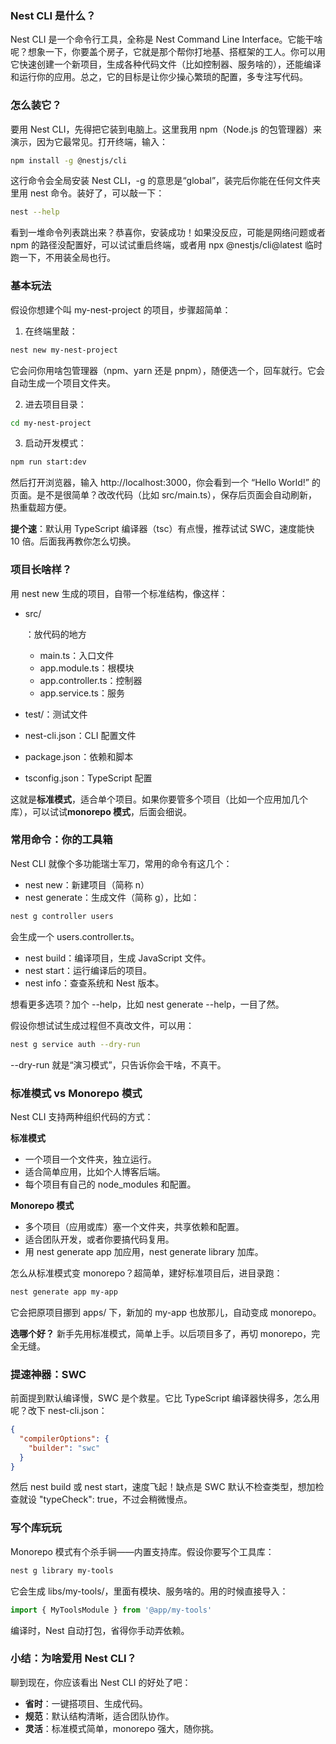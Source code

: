 ### Nest CLI 是什么？

Nest CLI 是一个命令行工具，全称是 Nest Command Line Interface。它能干啥呢？想象一下，你要盖个房子，它就是那个帮你打地基、搭框架的工人。你可以用它快速创建一个新项目，生成各种代码文件（比如控制器、服务啥的），还能编译和运行你的应用。总之，它的目标是让你少操心繁琐的配置，多专注写代码。



### 怎么装它？

要用 Nest CLI，先得把它装到电脑上。这里我用 npm（Node.js 的包管理器）来演示，因为它最常见。打开终端，输入：

```bash
npm install -g @nestjs/cli
```

这行命令会全局安装 Nest CLI，-g 的意思是“global”，装完后你能在任何文件夹里用 nest 命令。装好了，可以敲一下：

```bash
nest --help
```

看到一堆命令列表跳出来？恭喜你，安装成功！如果没反应，可能是网络问题或者 npm 的路径没配置好，可以试试重启终端，或者用 npx @nestjs/cli@latest 临时跑一下，不用装全局也行。



### 基本玩法

假设你想建个叫 my-nest-project 的项目，步骤超简单：

1. 在终端里敲：

```bash
nest new my-nest-project
```

它会问你用啥包管理器（npm、yarn 还是 pnpm），随便选一个，回车就行。它会自动生成一个项目文件夹。

2. 进去项目目录：

```bash
cd my-nest-project
```

3. 启动开发模式：

```bash
npm run start:dev
```

然后打开浏览器，输入 http://localhost:3000，你会看到一个 “Hello World!” 的页面。是不是很简单？改改代码（比如 src/main.ts），保存后页面会自动刷新，热重载超方便。

**提个速**：默认用 TypeScript 编译器（tsc）有点慢，推荐试试 SWC，速度能快 10 倍。后面我再教你怎么切换。



### 项目长啥样？

用 nest new 生成的项目，自带一个标准结构，像这样：

- src/

  ：放代码的地方

  - main.ts：入口文件
  - app.module.ts：根模块
  - app.controller.ts：控制器
  - app.service.ts：服务

- test/：测试文件

- nest-cli.json：CLI 配置文件

- package.json：依赖和脚本

- tsconfig.json：TypeScript 配置

这就是**标准模式**，适合单个项目。如果你要管多个项目（比如一个应用加几个库），可以试试**monorepo 模式**，后面会细说。



### 常用命令：你的工具箱

Nest CLI 就像个多功能瑞士军刀，常用的命令有这几个：

- nest new：新建项目（简称 n）
- nest generate：生成文件（简称 g），比如：

```bash
nest g controller users
```

会生成一个 users.controller.ts。

- nest build：编译项目，生成 JavaScript 文件。
- nest start：运行编译后的项目。
- nest info：查查系统和 Nest 版本。

想看更多选项？加个 --help，比如 nest generate --help，一目了然。

假设你想试试生成过程但不真改文件，可以用：

```bash
nest g service auth --dry-run
```

--dry-run 就是“演习模式”，只告诉你会干啥，不真干。



### 标准模式 vs Monorepo 模式

Nest CLI 支持两种组织代码的方式：

**标准模式**

- 一个项目一个文件夹，独立运行。
- 适合简单应用，比如个人博客后端。
- 每个项目有自己的 node_modules 和配置。

**Monorepo 模式**

- 多个项目（应用或库）塞一个文件夹，共享依赖和配置。
- 适合团队开发，或者你要搞代码复用。
- 用 nest generate app 加应用，nest generate library 加库。

怎么从标准模式变 monorepo？超简单，建好标准项目后，进目录跑：

```bash
nest generate app my-app
```

它会把原项目挪到 apps/ 下，新加的 my-app 也放那儿，自动变成 monorepo。

**选哪个好？** 新手先用标准模式，简单上手。以后项目多了，再切 monorepo，完全无缝。



### 提速神器：SWC

前面提到默认编译慢，SWC 是个救星。它比 TypeScript 编译器快得多，怎么用呢？改下 nest-cli.json：

```json
{
  "compilerOptions": {
    "builder": "swc"
  }
}
```

然后 nest build 或 nest start，速度飞起！缺点是 SWC 默认不检查类型，想加检查就设 "typeCheck": true，不过会稍微慢点。



### 写个库玩玩

Monorepo 模式有个杀手锏——内置支持库。假设你要写个工具库：

```bash
nest g library my-tools
```

它会生成 libs/my-tools/，里面有模块、服务啥的。用的时候直接导入：

```ts
import { MyToolsModule } from '@app/my-tools'
```

编译时，Nest 自动打包，省得你手动弄依赖。



### 小结：为啥爱用 Nest CLI？

聊到现在，你应该看出 Nest CLI 的好处了吧：

- **省时**：一键搭项目、生成代码。
- **规范**：默认结构清晰，适合团队协作。
- **灵活**：标准模式简单，monorepo 强大，随你挑。